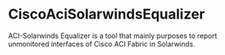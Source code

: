 # CiscoAciSolarwindsEqualizer
ACI-Solarwinds Equalizer is a tool that mainly purposes to report unmonitored interfaces of Cisco ACI Fabric in Solarwinds.
